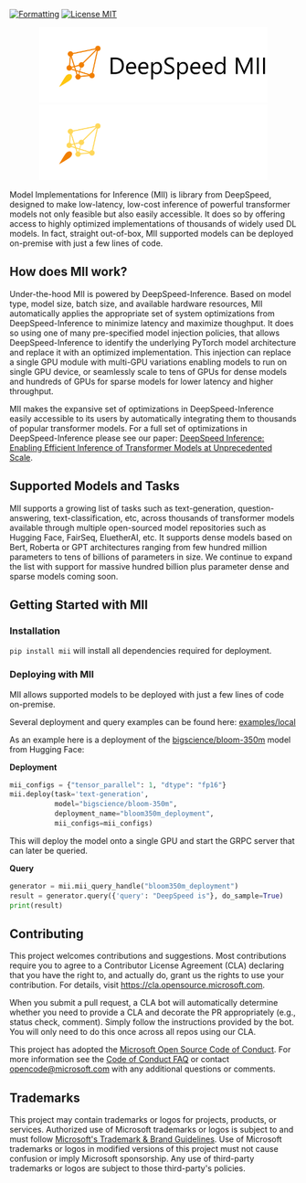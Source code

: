 <!-- [![Build Status](https://github.com/microsoft/deepspeed-mii/workflows/Build/badge.svg)](https://github.com/microsoft/DeepSpeed-MII/actions) -->
[![Formatting](https://github.com/microsoft/DeepSpeed-MII/actions/workflows/formatting.yml/badge.svg)](https://github.com/microsoft/DeepSpeed-MII/actions/workflows/formatting.yml)
[![License MIT](https://img.shields.io/badge/License-MIT-blue.svg)](https://github.com/Microsoft/DeepSpeed-MII/blob/master/LICENSE)
<!-- [![PyPI version](https://badge.fury.io/py/deepspeed.svg)](https://pypi.org/project/deepspeed/) -->
<!-- [![Documentation Status](https://readthedocs.org/projects/deepspeed/badge/?version=latest)](https://deepspeed.readthedocs.io/en/latest/?badge=latest) -->

<div align="center">
 <img src="docs/images/mii-white.svg#gh-light-mode-only" width="400px">
 <img src="docs/images/mii-dark.svg#gh-dark-mode-only" width="400px">
</div>

Model Implementations for Inference (MII) is library from DeepSpeed, designed to make low-latency, low-cost inference of powerful transformer models not only feasible but also easily accessible. It does so by offering access to highly optimized implementations of thousands of widely used DL models. In fact, straight out-of-box, MII supported models can be deployed on-premise with just a few lines of code.

## How does MII work?

Under-the-hood MII is powered by DeepSpeed-Inference. Based on model type, model size, batch size, and available hardware resources, MII automatically applies the appropriate set of system optimizations from DeepSpeed-Inference to minimize latency and maximize thoughput. It does so using one of many pre-specified model injection policies, that allows DeepSpeed-Inference to identify the underlying PyTorch model architecture and replace it with an optimized implementation. This injection can replace a single GPU module with multi-GPU variations enabling models to run on single GPU device, or seamlessly scale to tens of GPUs for dense models and hundreds of GPUs for sparse models for lower latency and higher throughput.

MII makes the expansive set of optimizations in DeepSpeed-Inference easily accessible to its users by automatically integrating them to thousands of popular transformer models. For a full set of optimizations in DeepSpeed-Inference please see our paper: [DeepSpeed Inference: Enabling Efficient Inference of Transformer Models at Unprecedented Scale](https://arxiv.org/abs/2207.00032]).

## Supported Models and Tasks

MII supports a growing list of tasks such as text-generation, question-answering, text-classification, etc, across thousands of transformer models available through multiple open-sourced model repositories such as Hugging Face, FairSeq, EluetherAI, etc. It supports dense models based on Bert, Roberta or GPT architectures ranging from few hundred million parameters to tens of billions of parameters in size. We continue to expand the list with support for massive hundred billion plus parameter dense and sparse models coming soon.

<!--For a full set of models and tasks supported by MII, please see here (TODO: add reference to specific model classes we support)-->

## Getting Started with MII

### Installation

`pip install mii` will install all dependencies required for deployment.

### Deploying with MII

MII allows supported models to be deployed with just a few lines of code on-premise.

Several deployment and query examples can be found here: [examples/local](https://github.com/microsoft/DeepSpeed-MII/tree/main/examples/local)

As an example here is a deployment of the [bigscience/bloom-350m](https://huggingface.co/bigscience/bloom-350m) model from Hugging Face:

**Deployment**
```python
mii_configs = {"tensor_parallel": 1, "dtype": "fp16"}
mii.deploy(task='text-generation',
           model="bigscience/bloom-350m",
           deployment_name="bloom350m_deployment",
           mii_configs=mii_configs)
```

This will deploy the model onto a single GPU and start the GRPC server that can later be queried.

**Query**
```python
generator = mii.mii_query_handle("bloom350m_deployment")
result = generator.query({'query': "DeepSpeed is"}, do_sample=True)
print(result)
```




## Contributing

This project welcomes contributions and suggestions.  Most contributions require you to agree to a
Contributor License Agreement (CLA) declaring that you have the right to, and actually do, grant us
the rights to use your contribution. For details, visit https://cla.opensource.microsoft.com.

When you submit a pull request, a CLA bot will automatically determine whether you need to provide
a CLA and decorate the PR appropriately (e.g., status check, comment). Simply follow the instructions
provided by the bot. You will only need to do this once across all repos using our CLA.

This project has adopted the [Microsoft Open Source Code of Conduct](https://opensource.microsoft.com/codeofconduct/).
For more information see the [Code of Conduct FAQ](https://opensource.microsoft.com/codeofconduct/faq/) or
contact [opencode@microsoft.com](mailto:opencode@microsoft.com) with any additional questions or comments.

## Trademarks

This project may contain trademarks or logos for projects, products, or services. Authorized use of Microsoft
trademarks or logos is subject to and must follow
[Microsoft's Trademark & Brand Guidelines](https://www.microsoft.com/en-us/legal/intellectualproperty/trademarks/usage/general).
Use of Microsoft trademarks or logos in modified versions of this project must not cause confusion or imply Microsoft sponsorship.
Any use of third-party trademarks or logos are subject to those third-party's policies.
